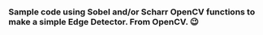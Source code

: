 ### Sample code using Sobel and/or Scharr OpenCV functions to make a simple Edge Detector. From OpenCV. 😉

